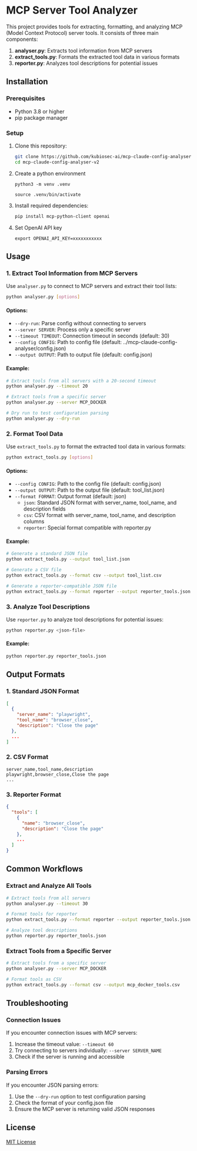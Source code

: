 # MCP Server Tool Analyzer

This project provides tools for extracting, formatting, and analyzing MCP (Model Context Protocol) server tools. It consists of three main components:

1. **analyser.py**: Extracts tool information from MCP servers
2. **extract_tools.py**: Formats the extracted tool data in various formats
3. **reporter.py**: Analyzes tool descriptions for potential issues

## Installation

### Prerequisites

- Python 3.8 or higher
- pip package manager

### Setup

1. Clone this repository:
   ```bash
   git clone https://github.com/kubiosec-ai/mcp-claude-config-analyser-v2.git
   cd mcp-claude-config-analyser-v2
   ```
2. Create a python environment
   ```
   python3 -m venv .venv
   ```
   ```
   source .venv/bin/activate
   ```
3. Install required dependencies:
   ```bash
   pip install mcp-python-client openai
   ```
4. Set OpenAI API key
   ```
   export OPENAI_API_KEY=xxxxxxxxxxx
   ```
## Usage

### 1. Extract Tool Information from MCP Servers

Use `analyser.py` to connect to MCP servers and extract their tool lists:

```bash
python analyser.py [options]
```

#### Options:

- `--dry-run`: Parse config without connecting to servers
- `--server SERVER`: Process only a specific server
- `--timeout TIMEOUT`: Connection timeout in seconds (default: 30)
- `--config CONFIG`: Path to config file (default: ../mcp-claude-config-analyser/config.json)
- `--output OUTPUT`: Path to output file (default: config.json)

#### Example:

```bash
# Extract tools from all servers with a 20-second timeout
python analyser.py --timeout 20

# Extract tools from a specific server
python analyser.py --server MCP_DOCKER

# Dry run to test configuration parsing
python analyser.py --dry-run
```

### 2. Format Tool Data

Use `extract_tools.py` to format the extracted tool data in various formats:

```bash
python extract_tools.py [options]
```

#### Options:

- `--config CONFIG`: Path to the config file (default: config.json)
- `--output OUTPUT`: Path to the output file (default: tool_list.json)
- `--format FORMAT`: Output format (default: json)
  - `json`: Standard JSON format with server_name, tool_name, and description fields
  - `csv`: CSV format with server_name, tool_name, and description columns
  - `reporter`: Special format compatible with reporter.py

#### Example:

```bash
# Generate a standard JSON file
python extract_tools.py --output tool_list.json

# Generate a CSV file
python extract_tools.py --format csv --output tool_list.csv

# Generate a reporter-compatible JSON file
python extract_tools.py --format reporter --output reporter_tools.json
```

### 3. Analyze Tool Descriptions

Use `reporter.py` to analyze tool descriptions for potential issues:

```bash
python reporter.py <json-file>
```

#### Example:

```bash
python reporter.py reporter_tools.json
```

## Output Formats

### 1. Standard JSON Format

```json
[
  {
    "server_name": "playwright",
    "tool_name": "browser_close",
    "description": "Close the page"
  },
  ...
]
```

### 2. CSV Format

```
server_name,tool_name,description
playwright,browser_close,Close the page
...
```

### 3. Reporter Format

```json
{
  "tools": [
    {
      "name": "browser_close",
      "description": "Close the page"
    },
    ...
  ]
}
```

## Common Workflows

### Extract and Analyze All Tools

```bash
# Extract tools from all servers
python analyser.py --timeout 30

# Format tools for reporter
python extract_tools.py --format reporter --output reporter_tools.json

# Analyze tool descriptions
python reporter.py reporter_tools.json
```

### Extract Tools from a Specific Server

```bash
# Extract tools from a specific server
python analyser.py --server MCP_DOCKER

# Format tools as CSV
python extract_tools.py --format csv --output mcp_docker_tools.csv
```

## Troubleshooting

### Connection Issues

If you encounter connection issues with MCP servers:

1. Increase the timeout value: `--timeout 60`
2. Try connecting to servers individually: `--server SERVER_NAME`
3. Check if the server is running and accessible

### Parsing Errors

If you encounter JSON parsing errors:

1. Use the `--dry-run` option to test configuration parsing
2. Check the format of your config.json file
3. Ensure the MCP server is returning valid JSON responses

## License

[MIT License](LICENSE)
